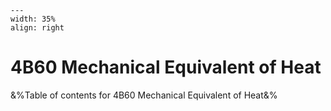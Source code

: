
```{figure} /figures/busy.png
---
width: 35%
align: right
```
# 4B60 Mechanical Equivalent of Heat

&%Table of contents for 4B60 Mechanical Equivalent of Heat&%